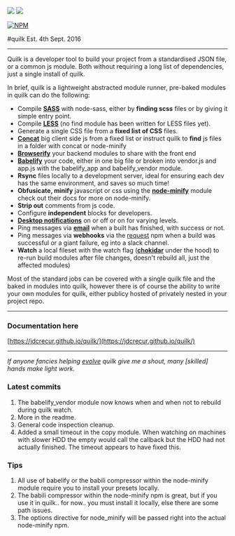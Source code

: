 ![](https://img.shields.io/npm/v/quilk.svg) ![](https://img.shields.io/npm/dt/quilk.svg)

[![NPM](https://nodei.co/npm/quilk.png?downloads=true&downloadRank=true)](https://nodei.co/npm/quilk/)


#quilk
Est. 4th Sept. 2016

---

Quilk is a developer tool to build your project from a standardised JSON file, or a common js module. Both without requiring a long list of dependencies, just a single install of quilk.

In brief, quilk is a lightweight abstracted module runner, pre-baked modules in quilk can do the following:

* Compile [**SASS**](https://www.npmjs.com/package/node-sass) with node-sass, either by **finding scss** files or by giving it simple entry point.
* Compile [**LESS**](https://www.npmjs.com/package/less) (no find module has been written for LESS files yet).
* Generate a single CSS file from a **fixed list of CSS** files.
* [**Concat**](https://www.npmjs.com/package/concat) big client side js from a fixed list or instruct quilk to **find** js files in a folder with concat or node-minify
* [**Browserify**](https://www.npmjs.com/package/browserify) your backend modules to share with the front end
* [**Babelify**](https://www.npmjs.com/package/babelify) your code, either in one big file or broken into vendor.js and app.js with the babelify_app and babelify_vendor module.
* **Rsync** files locally to a development server, ideal for ensuring each dev has the same environment, and saves so much time!
* **Obfusicate, minify** javascript or css using the [**node-minify**](https://www.npmjs.com/package/node-minify) module check out their docs for more on node-minify.
* **Strip out** comments from js code.
* Configure **independent** blocks for developers.
* [**Desktop notifications**](https://www.npmjs.com/package/node-notifier) on or off or on for varying levels.
* Ping messages via [**email**](https://www.npmjs.com/package/nodemailer) when a built has finished, with success or not.
* Ping messages via **webhooks** via the [request](https://www.npmjs.com/package/request) npm when a build was successful or a giant failure, eg into a slack channel.
* **Watch** a local fileset with the watch flag ([**chokidar**](https://www.npmjs.com/package/chokidar) under the hood) to re-run build modules after file changes, doesn't rebuild all, just the affected modules)

Most of the standard jobs can be covered with a single quilk file and the baked in modules into quilk, however there is of course the ability to write your own modules for quilk, either publicy hosted of privately nested in your project repo.

---

### Documentation here 
[https://jdcrecur.github.io/quilk/](https://jdcrecur.github.io/quilk/)

---

*If anyone fancies helping [evolve](https://github.com/jdcrecur/quilk/) quilk give me a shout, many [skilled] hands make light work.*


### Latest commits

1. The babelify_vendor module now knows when and when not to rebuild during quilk watch.
1. More in the readme.
1. General code inspection cleanup.
1. Added a small timeout in the copy module. When watching on machines with slower HDD the empty would call the callback but the HDD had not actually finished. The timeout appears to have fixed this.

### Tips

1. All use of babelify or the babili compressor within the node-minify module require you to install your presets locally.
1. The babili compressor within the node-minify npm is great, but if you use it in quilk.. for now.. you must install it locally, else there are some path issues.
1. The options directive for node_minify will be passed right into the actual node-minify npm.